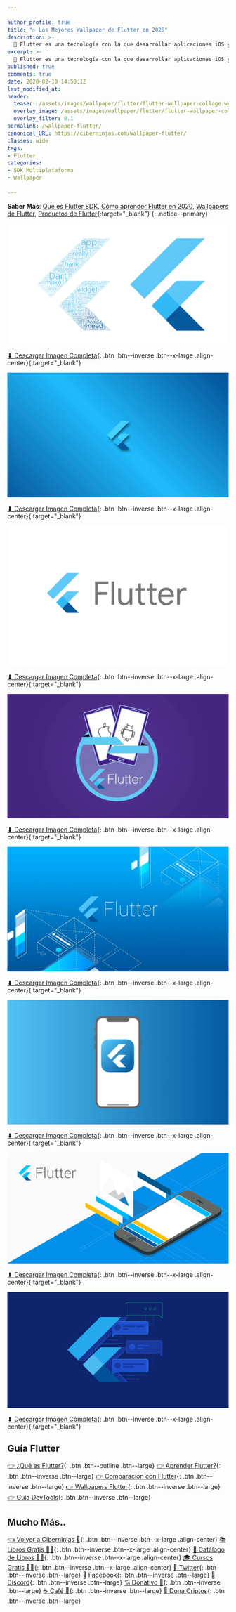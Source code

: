 ```yaml
---

author_profile: true
title: "▷ Los Mejores Wallpaper de Flutter en 2020"
description: >-
  🚀 Flutter es una tecnología con la que desarrollar aplicaciones iOS y Android con Flutter y que es tendencia este año. Aquí tienes los mejores fondos de pantalla para tu ordenador
excerpt: >-
  🚀 Flutter es una tecnología con la que desarrollar aplicaciones iOS y Android con Flutter y que es tendencia este año. Aquí tienes los mejores fondos de pantalla para tu ordenador
published: true
comments: true
date: 2020-02-10 14:50:12
last_modified_at: 
header:
  teaser: /assets/images/wallpaper/flutter/flutter-wallpaper-collage.webp
  overlay_image: /assets/images/wallpaper/flutter/flutter-wallpaper-collage.webp
  overlay_filter: 0.1
permalink: /wallpaper-flutter/
canonical_URL: https://ciberninjas.com/wallpaper-flutter/
classes: wide
tags:
- Flutter
categories:
- SDK Multiplataforma
- Wallpaper

---
```


**Saber Más**: [Qué es Flutter SDK](/que-es-flutter-y-por-que-debes-aprenderlo/), [Cómo aprender Flutter en 2020](/como-aprender-flutter/), [Wallpapers de Flutter](/wallpaper-flutter/), [Productos de Flutter](https://ciberninjas.redbubble.com){:target="_blank"}
{: .notice--primary}

![Fondo de las nubes de palabras más importantes de Flutter de 2048 pixeles, visto en Ciberninjas](/assets/images/wallpaper/flutter/2048px-flutter-nube-palabras-y-logo.webp "Fondo de las nubes de palabras más importantes de Flutter de 2048 pixeles, visto en Ciberninjas")

[⬇ Descargar Imagen Completa](https://ibb.co/wpPRymb){: .btn .btn--inverse .btn--x-large .align-center}{:target="_blank"}

![Los mejores fondos de pantalla de flutter, visto en Ciberninjas](/assets/images/wallpaper/flutter/2048px-flutter-development-programming-language-programming-web-development.webp "Los mejores fondos de pantalla de flutter")

[⬇ Descargar Imagen Completa](https://ibb.co/W2t8t84){: .btn .btn--inverse .btn--x-large .align-center}{:target="_blank"}

![Las ventajas de flutter y aplicaciones, visto en Ciberninjas](/assets/images/wallpaper/flutter/Top-Flutter-Advantages.webp "Las ventajas de flutter y aplicaciones, visto en Ciberninjas")

[⬇ Descargar Imagen Completa](https://ibb.co/5cV2HDk){: .btn .btn--inverse .btn--x-large .align-center}{:target="_blank"}

![El mejor fondo de pantalla morado de Flutter, visto en Ciberninjas](/assets/images/wallpaper/flutter/flutter-wallpaper-morado.webp "El mejor fondo de pantalla morado de Flutter, visto en Ciberninjas")

[⬇ Descargar Imagen Completa](https://ibb.co/THX754K){: .btn .btn--inverse .btn--x-large .align-center}{:target="_blank"}

![Los mejores fondos de pantalla de flutter, visto en Ciberninjas](/assets/images/wallpaper/flutter/flutter-toda-pantalla.webp "Los mejores fondos de pantalla de flutter")

[⬇ Descargar Imagen Completa](https://ibb.co/jDX1cR1){: .btn .btn--inverse .btn--x-large .align-center}{:target="_blank"}

![Los mejores fondos de pantalla de flutter, visto en Ciberninjas](/assets/images/wallpaper/flutter/flutter-ios-aplicacion.webp "Los mejores fondos de pantalla de flutter")

[⬇ Descargar Imagen Completa](https://ibb.co/31jWWPD){: .btn .btn--inverse .btn--x-large .align-center}{:target="_blank"}

![Los mejores fondos de pantalla de flutter, visto en Ciberninjas](/assets/images/wallpaper/flutter/flutter_entradas_pantalla_blog.webp "Los mejores fondos de pantalla de flutter")

[⬇ Descargar Imagen Completa](https://ibb.co/8rY6RPy){: .btn .btn--inverse .btn--x-large .align-center}{:target="_blank"}

![Los mejores fondos de pantalla de Flutter, visto en Ciberninjas](/assets/images/wallpaper/flutter/flutter-introduccion.webp "Los mejores fondos de pantalla de flutter")

[⬇ Descargar Imagen Completa](https://ibb.co/vhqPLHJ){: .btn .btn--inverse .btn--x-large .align-center}{:target="_blank"}

## Guía Flutter

[👉 ¿Qué es Flutter?](/que-es-flutter-y-por-que-debes-aprenderlo/){: .btn .btn--outline .btn--large} [👉 Aprender Flutter?](/como-aprender-flutter/){: .btn .btn--inverse .btn--large} [👉 Comparación con Flutter](/comparacion-flutter-react-native-xamarin/){: .btn .btn--inverse .btn--large} [👉 Wallpapers Flutter](/wallpaper-flutter/){: .btn .btn--inverse .btn--large} [👉 Guía DevTools](/flutter-dart-devtools/){: .btn .btn--inverse .btn--large}

## Mucho Más..

[👈 Volver a Ciberninjas 🏡](/){: .btn .btn--inverse .btn--x-large .align-center}
[📚 Libros Gratis 🕵️‍♂️](/biblioteca-de-programacion-y-tecnologia/#page-title){: .btn .btn--inverse .btn--x-large .align-center}
[🛒 Catálogo de Libros 👨‍💻](/libros/#page-title){: .btn .btn--inverse .btn--x-large .align-center}
[🎓 Cursos Gratis 👨‍🏫](/cursos-tecnologia/#page-title){: .btn .btn--inverse .btn--x-large .align-center}
[🐤 Twitter](https://kutt.it/ciberninjast){: .btn .btn--inverse .btn--large} [📘 Facebook](https://kutt.it/cibercursos){: .btn .btn--inverse .btn--large} [💭 Discord](https://kutt.it/ciberninjas_discord){: .btn .btn--inverse .btn--large} [💘 Donativo 🥰](https://kutt.it/donativo){: .btn .btn--inverse .btn--large} [☕ Café 👏](https://kutt.it/Cafe){: .btn .btn--inverse .btn--large} [🎁 Dona Criptos](https://kutt.it/ciberninjas_discord){: .btn .btn--inverse .btn--large}
